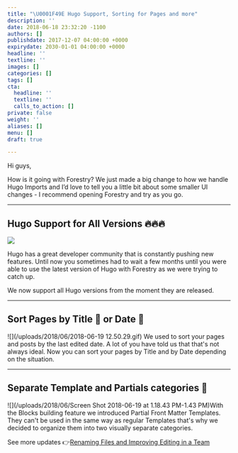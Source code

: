 ```yaml
---
title: "\U0001F49E Hugo Support, Sorting for Pages and more"
description: ''
date: 2018-06-18 23:32:20 -1100
authors: []
publishdate: 2017-12-07 04:00:00 +0000
expirydate: 2030-01-01 04:00:00 +0000
headline: ''
textline: ''
images: []
categories: []
tags: []
cta:
  headline: ''
  textline: ''
  calls_to_action: []
private: false
weight: ''
aliases: []
menu: []
draft: true

---
```

Hi guys,

How is it going with Forestry? We just made a big change to how we handle Hugo Imports and I’d love to tell you a little bit about some smaller UI changes - I recommend opening Forestry and try as you go.

---

## Hugo Support for All Versions 🔥🔥🔥

![](/uploads/2018/06/hugo-1)

Hugo has a great developer community that is constantly pushing new features. Until now you sometimes had to wait a few months until you were able to use the latest version of Hugo with Forestry as we were trying to catch up.

We now support all Hugo versions from the moment they are released.

---

## Sort Pages by Title 📝 or Date 📅

![](/uploads/2018/06/2018-06-19 12.50.29.gif) We used to sort your pages and posts by the last edited date. A lot of you have told us that that's not always ideal. Now you can sort your pages by Title and by Date depending on the situation.

---

## Separate Template and Partials categories 👀

![](/uploads/2018/06/Screen Shot 2018-06-19 at 1.18.43 PM-1.43 PM)With the Blocks building feature we introduced Partial Front Matter Templates. They can't be used in the same way as regular Templates that's why we decided to organize them into two visually separate categories.

See more updates 👉[Renaming Files and Improving Editing in a Team](/blog/renaming-files-and-improving-team-editing/)